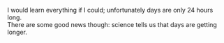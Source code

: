 I would learn everything if I could; unfortunately days are only 24 hours long.\
There are some good news though: science tells us that days are getting longer.
